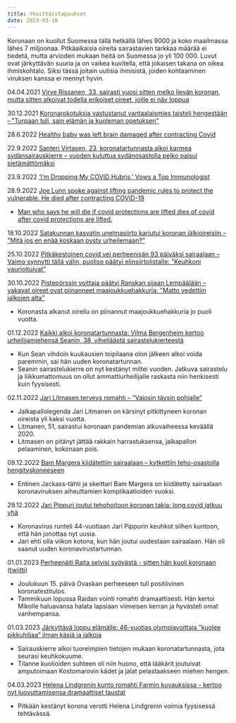 ```yaml
---
title: Yksittäistapaukset
date: 2023-03-10
---
```


Koronaan on kuollut Suomessa tällä hetkällä lähes 9000 ja koko maailmassa lähes 7 miljoonaa. Pitkäaikaisia oireita sairastavien tarkkaa määrää ei tiedetä, mutta arvioden mukaan heitä on Suomessa jo yli 100 000. Luvut ovat järkyttävän suuria ja on vaikea kuvitella, että jokaisen takana on oikea ihmiskohtalo. Siksi tässä joitain uutisia ihmisistä, joiden kohtaaminen viruksen kanssa ei mennyt hyvin.

04.04.2021 [Virve Rissanen, 33, sairasti vuosi sitten melko lievän koronan, mutta sitten alkoivat todella erikoiset oireet, joille ei näy loppua](https://www.aamulehti.fi/koronavirus/art-2000007897527.html)

30.12.2021 [Koronarokotuksia vastustanut vantaalaismies taisteli hengestään – "Turpaan tuli, sain elämän ja kuoleman opetuksen"](https://www.vantaansanomat.fi/paikalliset/4420557)

28.6.2022 [Healthy baby was left brain damaged after contracting Covid](https://www.express.co.uk/life-style/health/1632189/health-brain-damage-Covid-baby-Elijah-Kay-Haigh)

22.9.2022 [Santeri Virtasen, 23, koronatartunnasta alkoi karmea sydänsairauskierre – vuoden kuluttua sydänosastolla pelko paisui sietämättömäksi](https://www.is.fi/sm-liiga/art-2000009081821.html)

23.9.2022 [‘I’m Dropping My COVID Hubris,’ Vows a Top Immunologist](https://thetyee.ca/Analysis/2022/09/23/Top-Immunologist-Dropping-COVID-Hubris/)

28.9.2022 [Joe Lunn spoke against lifting pandemic rules to protect the vulnerable. He died after contracting COVID-19](https://www.cbc.ca/news/canada/thunder-bay/immunocompromised-death-covid-19-1.6597716)
  * [Man who says he will die if covid protections are lifted dies of covid after covid protections are lifted.](https://twitter.com/DFisman/status/1575236949287510016)

<!-- 02.10.2022 [My across-the-hall neighbor died of a stroke last night. She’d had Covid three times; the third time was two weeks ago. She was 28.](https://twitter.com/FemiYahtzee/status/1576547039978348545) -->

18.10.2022 [Satakunnan kasvatin unelmasiirto kariutui koronan jälkioireisiin – "Mitä jos en enää koskaan pysty urheilemaan?”](https://www.satakunnankansa.fi/urheilu/art-2000009143848.html?share=b279cc73bba497dc67694067cfecc689)

25.10.2022 [Pitkäkestoinen covid vei perheenisän 93 päiväksi sairaalaan – Vaimo synnytti tällä välin, puoliso päätyi elinsiirtolistalle: ”Keuhkoni vaurioituivat”](https://seura.fi/terveys/terveystarinat/pitkakestoinen-covid-vei-perheenisan-93-paivaksi-sairaalaan-vaimo-synnytti-talla-valin-olen-elinsiirtopotilaslistalla-silla-tehohoidon-aikana-keuhkoni-vaurioituivat-pahasti/)

30.10.2022 [Pistepörssin voittaja päätyi Ranskan sijaan Lempäälään – vakavat oireet ovat piinanneet maajoukkuehakkuria: "Matto vedettiin jalkojen alta"](https://yle.fi/urheilu/3-12668631)
* Koronasta alkanut oireilu on piinannut maajoukkuehakkuria jo puoli vuotta.

01.12.2022 [Kaikki alkoi koronatartunnasta: Vilma Bergenheim kertoo urheilijamiehensä Seanin, 38, viheliäästä sairastelukierteestä](https://www.is.fi/viihde/art-2000009237490.html)
* Kun Sean vihdoin kuukausien toipilaana olon jälkeen alkoi voida paremmin, sai hän uuden koronatartunnan.
* Seanin sairastelukierre on nyt kestänyt miltei vuoden. Jatkuva sairastelu ja liikkumattomuus on ollut ammattiurheilijalle raskasta niin henkisesti kuin fyysisesti.

02.11.2022 [Jari Litmasen terveys romahti – ”Vajosin täysin pohjalle”](https://www.is.fi/jalkapallo/art-2000009172164.html)
* Jalkapallolegenda Jari Litmanen on kärsinyt pitkittyneen koronan oireista yli kaksi vuotta.
* Litmanen, 51, sairastui koronaan pandemian alkuvaiheessa keväällä 2020.
* Litmasen on pitänyt jättää rakkain harrastuksensa, jalkapallon pelaaminen, kokonaan pois.

09.12.2022 [Bam Margera kiidätettiin sairaalaan – kytkettiin teho-osastolla hengityskoneeseen ](https://www.iltalehti.fi/viihdeuutiset/a/fbeb613f-4a5a-4ca1-99cf-5984c29a0139)
* Entinen Jackass-tähti ja skeittari Bam Margera on kiidätetty sairaalaan koronaviruksen aiheuttamien komplikaatioiden vuoksi.

29.12.2022 [Jari Pippuri joutui tehohoitoon koronan takia: long covid jatkuu yhä](https://www.is.fi/terveys/art-2000009251392.html)
* Koronavirus runteli 44-vuotiaan Jari Pippurin keuhkot siihen kuntoon, että hän jonottaa nyt uusia.
* Jari ehti olla viikon kotona, kun hän joutui uudestaan sairaalaan. Hän oli saanut uuden koronavirustartunnan.

01.01.2023 [Perheenäiti Raita selvisi syövästä - sitten hän kuoli koronaan](https://www.is.fi/perhe/art-2000009270930.html)
([twiitti](https://twitter.com/iltasanomat/status/1609457037234114561))
* Joulukuun 15. päivä Ovaskan perheeseen tuli positiivinen koronatestitulos.
* Tammikuun lopussa Raidan vointi romahti dramaattisesti. Hän kertoi Mikolle haluavansa halata lapsiaan viimeisen kerran ja hyvästeli omat vanhempansa.

01.03.2023 [Järkyttävä loppu elämälle: 46-vuotias olympiavoittaja ”kuolee pikkuhiljaa” ilman käsiä ja jalkoja](https://www.iltalehti.fi/talviurheilu/a/b123bfb8-0882-46e0-9be6-a10d5ca0b3cc)
* Sairauskierre alkoi tuoreimpien tietojen mukaan koronatartunnasta, jota seurasi keuhkokuume.
* Tilanne kuolioiden suhteen oli niin huono, että lääkärit joutuivat amputoimaan Kostomarovin kädet ja jalat pelastaakseen miehen hengen.

04.03.2023 [Helena Lindgrenin kunto romahti Farmin kuvauksissa – kertoo nyt luovuttamisensa dramaattiset taustat](https://www.is.fi/viihde/art-2000009425154.html)
* Pitkään kestänyt korona verotti Helena Lindgrenin voimia fyysisessä tehtävässä.
